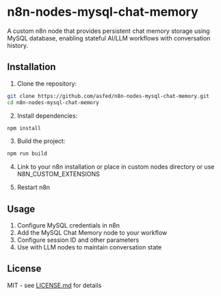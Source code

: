 # n8n-nodes-mysql-chat-memory

A custom n8n node that provides persistent chat memory storage using MySQL database, enabling stateful AI/LLM workflows with conversation history.

## Installation

1. Clone the repository:
```bash
git clone https://github.com/asfed/n8n-nodes-mysql-chat-memory.git
cd n8n-nodes-mysql-chat-memory
```

2. Install dependencies:
```bash
npm install
```

3. Build the project:
```bash
npm run build
```

4. Link to your n8n installation or place in custom nodes directory or use N8N_CUSTOM_EXTENSIONS

5. Restart n8n

## Usage

1. Configure MySQL credentials in n8n
2. Add the MySQL Chat Memory node to your workflow
3. Configure session ID and other parameters
4. Use with LLM nodes to maintain conversation state

## License

MIT - see [LICENSE.md](LICENSE.md) for details
